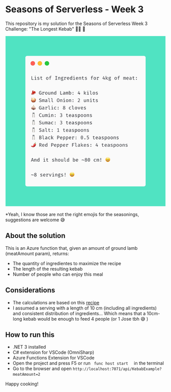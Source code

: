 # Seasons of Serverless - Week 3

This repository is my solution for the Seasons of Serverless Week 3 Challenge: "The Longest Kebab" 🧑‍🍳 🍢

![](kebab_example.png)

*Yeah, I know those are not the right emojis for the seasonings, suggestions are welcome 😅

## About the solution

This is an Azure function that, given an amount of ground lamb (meatAmount param), returns:

* The quantity of ingredientes to maximize the recipe
* The length of the resulting kebab
* Number of people who can enjoy this meal

## Considerations

* The calculations are based on this [recipe](https://www.thespruceeats.com/adana-kebab-4164647) 
* I assumed a serving with a length of 10 cm (including all ingredients) and consistent distribution of ingredients... Which means that a 10cm-long kebab would be enough to feed 4 people (or 1 Jose tbh 😅 )

## How to run this
* .NET 3 installed
* C# extension for VSCode (OmniSharp)
* Azure Functions Extension for VSCode 
* Open the project and press F5 or run 
  ```  func host start   ``` in the terminal
* Go to the browser and open ```http://localhost:7071/api/KebabExample?meatAmount=2```


Happy cooking!
